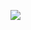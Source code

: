 ![](https://automationghana.com/wp-content/uploads/elementor/thumbs/analytical-quob8vxw58jnvinz7k53alt0ogr200c6t3ok7rwphc.jpg)
